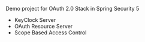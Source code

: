 Demo project for OAuth 2.0 Stack in Spring Security 5
- KeyClock Server
- OAuth Resource Server
- Scope Based Access Control